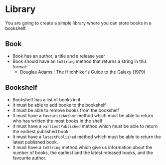 # Library

You are going to create a simple library where you can store books in a
bookshelf.

## Book

- Book has an author, a title and a release year
- Book should have an `toString` method that returns a string in this format:
  - Douglas Adams : The Hitchhiker's Guide to the Galaxy (1979)

## Bookshelf

- Bookshelf has a list of books in it
- It must be able to add books to the bookshelf
- It must be able to remove books from the bookshelf
- It must have a `favouriteAuthor` method which must be able to return who has
  written the most books in the shelf
- It must have a `earliestPublished` method which must be able to return the
  earliest published book.
- It must have a `latestPublished` method which must be able to return the
  latest published book.
- It must have a `toString` method which give us information about the number of
  books, the earliest and the latest released books, and the favourite author.